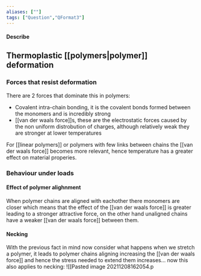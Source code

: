 ```yaml
---
aliases: [""]
tags: ["Question","QFormat3"]
---
```


#### Describe
## Thermoplastic [[polymers|polymer]] deformation
### Forces that resist deformation
There are 2 forces that dominate this in polymers:
- Covalent intra-chain bonding, it is the covalent bonds formed between the monomers and is incredibly strong
- [[van der waals force]]s, these are the electrostatic forces caused by the non uniform distrobution of charges, although relatively weak they are stronger at lower temperatures

For [[linear polymers]] or polymers with few links between chains the [[van der waals force]] becomes more relevant, hence temperature has a greater effect on material properies.

### Behaviour under loads
#### Effect of polymer alighnment
When polymer chains are aligned with eachother there monomers are closer which means that the effect of the [[van der waals force]] is greater leading to a stronger attractive force, on the other hand unaligned chains have a weaker [[van der waals force]] between them.

#### Necking
With the previous fact in mind now consider what happens when we stretch a polymer, it leads to polymer chains aligning increasing the [[van der waals force]] and hence the stress needed to extend them increases... now this also applies to necking:
![[Pasted image 20211208162054.p